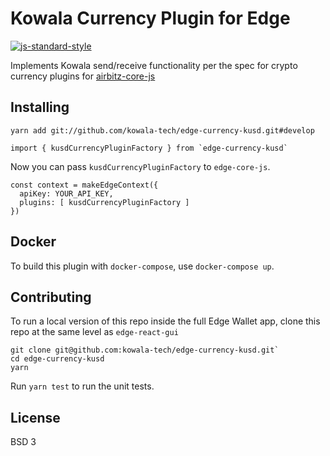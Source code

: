 # Kowala Currency Plugin for Edge
[![js-standard-style](https://cdn.rawgit.com/feross/standard/master/badge.svg)](https://github.com/feross/standard)

Implements Kowala send/receive functionality per the spec for crypto currency plugins for [airbitz-core-js](https://github.com/Airbitz/airbitz-core-js)

## Installing

    yarn add git://github.com/kowala-tech/edge-currency-kusd.git#develop

```
import { kusdCurrencyPluginFactory } from `edge-currency-kusd`
```

Now you can pass `kusdCurrencyPluginFactory` to `edge-core-js`.

```
const context = makeEdgeContext({
  apiKey: YOUR_API_KEY,
  plugins: [ kusdCurrencyPluginFactory ]
})
```

## Docker

To build this plugin with `docker-compose`, use `docker-compose up`.

## Contributing

To run a local version of this repo inside the full Edge Wallet app, clone this repo at the same level as `edge-react-gui`

    git clone git@github.com:kowala-tech/edge-currency-kusd.git`
    cd edge-currency-kusd
    yarn

Run `yarn test` to run the unit tests.

## License
BSD 3

